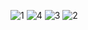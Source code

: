 ![1](https://github.com/husna3249/TescoWeb3Loyalty/assets/131730258/49251e5f-8f41-4a0a-b32b-09fdb4904b44)
![4](https://github.com/husna3249/TescoWeb3Loyalty/assets/131730258/a557deb3-4f2a-4957-84b0-7a275a7aba82)
![3](https://github.com/husna3249/TescoWeb3Loyalty/assets/131730258/ee2b03a1-bdc4-49d0-8dba-37cff1328371)
![2](https://github.com/husna3249/TescoWeb3Loyalty/assets/131730258/987cf651-68a1-46c2-9191-4342b03fd568)

